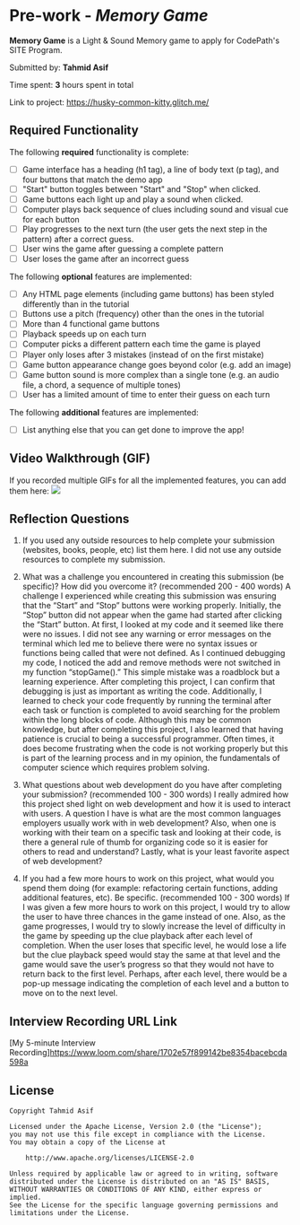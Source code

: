 # Pre-work - *Memory Game*

**Memory Game** is a Light & Sound Memory game to apply for CodePath's SITE Program. 

Submitted by: **Tahmid Asif**

Time spent: **3** hours spent in total

Link to project: https://husky-common-kitty.glitch.me/

## Required Functionality

The following **required** functionality is complete:

* [ ] Game interface has a heading (h1 tag), a line of body text (p tag), and four buttons that match the demo app
* [ ] "Start" button toggles between "Start" and "Stop" when clicked. 
* [ ] Game buttons each light up and play a sound when clicked. 
* [ ] Computer plays back sequence of clues including sound and visual cue for each button
* [ ] Play progresses to the next turn (the user gets the next step in the pattern) after a correct guess. 
* [ ] User wins the game after guessing a complete pattern
* [ ] User loses the game after an incorrect guess

The following **optional** features are implemented:

* [ ] Any HTML page elements (including game buttons) has been styled differently than in the tutorial
* [ ] Buttons use a pitch (frequency) other than the ones in the tutorial
* [ ] More than 4 functional game buttons
* [ ] Playback speeds up on each turn
* [ ] Computer picks a different pattern each time the game is played
* [ ] Player only loses after 3 mistakes (instead of on the first mistake)
* [ ] Game button appearance change goes beyond color (e.g. add an image)
* [ ] Game button sound is more complex than a single tone (e.g. an audio file, a chord, a sequence of multiple tones)
* [ ] User has a limited amount of time to enter their guess on each turn

The following **additional** features are implemented:

- [ ] List anything else that you can get done to improve the app!

## Video Walkthrough (GIF)

If you recorded multiple GIFs for all the implemented features, you can add them here:
![](https://i.imgur.com/ROB9cDN.gif)


## Reflection Questions
1. If you used any outside resources to help complete your submission (websites, books, people, etc) list them here. 
I did not use any outside resources to complete my submission. 

2. What was a challenge you encountered in creating this submission (be specific)? How did you overcome it? (recommended 200 - 400 words) 
A challenge I experienced while creating this submission was 
ensuring that the “Start” and “Stop” buttons were working properly. 
Initially, the “Stop” button did not appear when the game had started 
after clicking the “Start” button. At first, I looked at my code and it 
seemed like there were no issues. I did not see any warning or error messages 
on the terminal which led me to believe there were no syntax issues or 
functions being called that were not defined. As I continued debugging my 
code, I noticed the add and remove methods were not switched in my function 
“stopGame().” This simple mistake was a roadblock but a learning experience. 
After completing this project, I can confirm that debugging is just as 
important as writing the code. Additionally, I learned to check your code 
frequently by running the terminal after each task or function is completed 
to avoid searching for the problem within the long blocks of code. Although 
this may be common knowledge, but after completing this project, I also 
learned that having patience is crucial to being a successful programmer. 
Often times, it does become frustrating when the code is not working properly 
but this is part of the learning process and in my opinion, the fundamentals 
of computer science which requires problem solving.

3. What questions about web development do you have after completing your submission? (recommended 100 - 300 words) 
I really admired how this project shed light on web development and how it 
is used to interact with users. A question I have is what are the most common 
languages employers usually work with in web development? Also, when one is 
working with their team on a specific task and looking at their code, is there 
a general rule of thumb for organizing code so it is easier for others to read 
and understand? Lastly, what is your least favorite aspect of web development?

4. If you had a few more hours to work on this project, what would you spend them doing (for example: refactoring certain functions, adding additional features, etc). Be specific. (recommended 100 - 300 words) 
If I was given a few more hours to work on this project, I would try to 
allow the user to have three chances in the game instead of one. Also, as 
the game progresses, I would try to slowly increase the level of difficulty 
in the game by speeding up the clue playback after each level of completion. 
When the user loses that specific level, he would lose a life but the clue 
playback speed would stay the same at that level and the game would save the 
user’s progress so that they would not have to return back to the first level. 
Perhaps, after each level, there would be a pop-up message indicating the 
completion of each level and a button to move on to the next level. 


## Interview Recording URL Link

[My 5-minute Interview Recording]https://www.loom.com/share/1702e57f899142be8354bacebcda598a


## License

    Copyright Tahmid Asif

    Licensed under the Apache License, Version 2.0 (the "License");
    you may not use this file except in compliance with the License.
    You may obtain a copy of the License at

        http://www.apache.org/licenses/LICENSE-2.0

    Unless required by applicable law or agreed to in writing, software
    distributed under the License is distributed on an "AS IS" BASIS,
    WITHOUT WARRANTIES OR CONDITIONS OF ANY KIND, either express or implied.
    See the License for the specific language governing permissions and
    limitations under the License.
